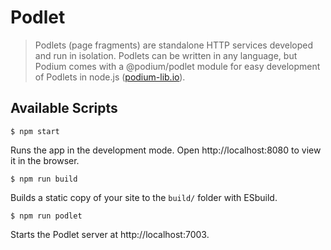 # Podlet
> Podlets (page fragments) are standalone HTTP services developed and run in isolation. Podlets can be written in any language, but Podium comes with a @podium/podlet module for easy development of Podlets in node.js ([podium-lib.io](https://podium-lib.io/)).

## Available Scripts
```
$ npm start
```
Runs the app in the development mode. Open http://localhost:8080 to view it in the browser.

```
$ npm run build
```
Builds a static copy of your site to the `build/` folder with ESbuild.

```
$ npm run podlet
```
Starts the Podlet server at http://localhost:7003.

